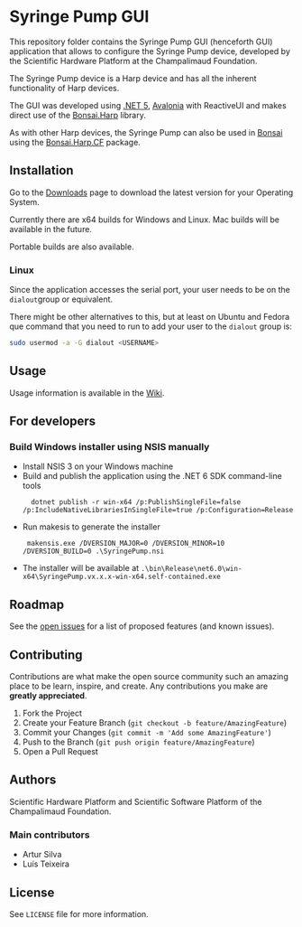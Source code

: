 # Syringe Pump GUI

This repository folder contains the Syringe Pump GUI (henceforth GUI) application that allows to configure the Syringe Pump device, developed by the Scientific Hardware Platform at the Champalimaud Foundation.

The Syringe Pump device is a Harp device and has all the inherent functionality of Harp devices.

The GUI was developed using [.NET 5](https://dotnet.microsoft.com/), [Avalonia](https://avaloniaui.net/) with ReactiveUI and makes direct use of the [Bonsai.Harp](https://github.com/bonsai-rx/harp) library.

As with other Harp devices, the Syringe Pump can also be used in [Bonsai](bonsai-rx.org/) using the [Bonsai.Harp.CF](https://github.com/bonsai-rx/harp.cf) package. 

## Installation

Go to the [Downloads](https://bitbucket.org/fchampalimaud/device.pump/downloads/) page to download the latest version for your Operating System.

Currently there are x64 builds for Windows and Linux. Mac builds will be available in the future.

Portable builds are also available.

### Linux

Since the application accesses the serial port, your user needs to be on the `dialout`group or equivalent.

There might be other alternatives to this, but at least on Ubuntu and Fedora que command that you need to run to add your user to the `dialout` group is:

```sh
sudo usermod -a -G dialout <USERNAME>
```

## Usage

Usage information is available in the [Wiki](https://bitbucket.org/fchampalimaud/device.pump/wiki/Home).

## For developers

### Build Windows installer using NSIS manually

- Install NSIS 3 on your Windows machine
- Build and publish the application using the .NET 6 SDK command-line tools
  ```
    dotnet publish -r win-x64 /p:PublishSingleFile=false /p:IncludeNativeLibrariesInSingleFile=true /p:Configuration=Release
  ```
- Run makesis to generate the installer
    ```
     makensis.exe /DVERSION_MAJOR=0 /DVERSION_MINOR=10 /DVERSION_BUILD=0 .\SyringePump.nsi
    ```
- The installer will be available at `.\bin\Release\net6.0\win-x64\SyringePump.vx.x.x-win-x64.self-contained.exe`

## Roadmap

See the [open issues](https://bitbucket.org/fchampalimaud/device.pump/issues) for a list of proposed features (and known issues).

## Contributing

Contributions are what make the open source community such an amazing place to be learn, inspire, and create. Any contributions you make are **greatly appreciated**.

1. Fork the Project
2. Create your Feature Branch (`git checkout -b feature/AmazingFeature`)
3. Commit your Changes (`git commit -m 'Add some AmazingFeature'`)
4. Push to the Branch (`git push origin feature/AmazingFeature`)
5. Open a Pull Request

## Authors

Scientific Hardware Platform and Scientific Software Platform of the Champalimaud Foundation.

### Main contributors

- Artur Silva
- Luís Teixeira

## License

See `LICENSE` file for more information.

